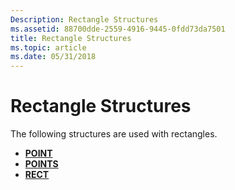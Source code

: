 ```yaml
---
Description: Rectangle Structures
ms.assetid: 88700dde-2559-4916-9445-0fdd73da7501
title: Rectangle Structures
ms.topic: article
ms.date: 05/31/2018
---
```


# Rectangle Structures

The following structures are used with rectangles.

-   [**POINT**](https://msdn.microsoft.com/en-us/library/Dd162805(v=VS.85).aspx)
-   [**POINTS**](https://msdn.microsoft.com/en-us/library/Dd162808(v=VS.85).aspx)
-   [**RECT**](https://msdn.microsoft.com/en-us/library/Dd162897(v=VS.85).aspx)

 

 



